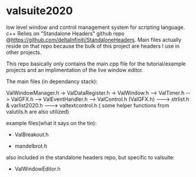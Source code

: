 # valsuite2020
low level window and control management system for scripting language. c++
Relies on "Standalone Headers" github repo @https://github.com/deltaInfiniti/StandaloneHeaders.
Main files actually reside on that repo because the bulk of this project are headers I use in other projects.

This repo basically only contains the main.cpp file for the tutorial/example projects and an implimentation of the live window editor.

The main files (in dependancy stack):

ValWindowManager.h
	-> ValDataRegister.h
	-> ValWindow.h
		--> ValTimer.h
		--> ValGFX.h
		--> ValEventHandler.h
		--> ValControl.h (ValGFX.h)
			---> strlist.h & varlist2020.h
			---> valtextcontrol.h
( some helper functions from valutils.h are also utilized) 

example files(what it says on the tin):
- ValBreakout.h 

- mandelbrot.h

also included in the standalone headers repo, but specific to valsuite:
- ValWindowEditor.h





